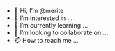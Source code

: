 - 👋 Hi, I’m @merite
- 👀 I’m interested in ...
- 🌱 I’m currently learning ...
- 💞️ I’m looking to collaborate on ...
- 📫 How to reach me ...

<!---
merite/merite is a ✨ special ✨ repository because its `README.md` (this file) appears on your GitHub profile.
You can click the Preview link to take a look at your changes.
--->
